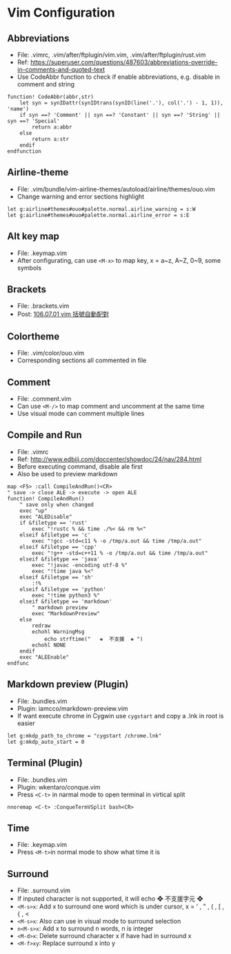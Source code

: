 Vim Configuration
===
## Abbreviations
- File: .vimrc, .vim/after/ftplugin/vim.vim, .vim/after/ftplugin/rust.vim
- Ref: https://superuser.com/questions/487603/abbreviations-override-in-comments-and-quoted-text
- Use CodeAbbr function to check if enable abbreviations, e.g. disable in comment and string

```vim
function! CodeAbbr(abbr,str)
    let syn = synIDattr(synIDtrans(synID(line('.'), col('.') - 1, 1)), 'name')
    if syn ==? 'Comment' || syn ==? 'Constant' || syn ==? 'String' || syn ==? 'Special'
        return a:abbr
    else
        return a:str
    endif
endfunction
```

## Airline-theme
- File: .vim/bundle/vim-airline-themes/autoload/airline/themes/ouo.vim
- Change warning and error sections highlight

```vim
let g:airline#themes#ouo#palette.normal.airline_warning = s:W
let g:airline#themes#ouo#palette.normal.airline_error = s:E
```

## Alt key map
- File: .keymap.vim
- After configurating, can use `<M-x>` to map key, x = a~z, A~Z, 0~9, some symbols

## Brackets
- File: .brackets.vim
- Post: [106.07.01 vim 括號自動配對](http://aben20807.blogspot.tw/2017/07/1060701-vim.html)

## Colortheme
- File: .vim/color/ouo.vim
- Corresponding sections all commented in file

## Comment
- File: .comment.vim
- Can use `<M-/>` to map comment and uncomment at the same time
- Use visual mode can comment multiple lines

## Compile and Run
- File: .vimrc
- Ref: http://www.edbiji.com/doccenter/showdoc/24/nav/284.html
- Before executing command, disable ale first
- Also be used to preview markdown

```vim
map <F5> :call CompileAndRun()<CR>
" save -> close ALE -> execute -> open ALE
function! CompileAndRun()
    " save only when changed
    exec "up"
    exec "ALEDisable"
    if &filetype == 'rust'
        exec "!rustc % && time ./%< && rm %<"
    elseif &filetype == 'c'
        exec "!gcc -std=c11 % -o /tmp/a.out && time /tmp/a.out"
    elseif &filetype == 'cpp'
        exec "!g++ -std=c++11 % -o /tmp/a.out && time /tmp/a.out"
    elseif &filetype == 'java'
        exec "!javac -encoding utf-8 %"
        exec "!time java %<"
    elseif &filetype == 'sh'
        :!%
    elseif &filetype == 'python'
        exec "!time python3 %"
    elseif &filetype == 'markdown'
        " markdown preview
        exec "MarkdownPreview"
    else
        redraw
        echohl WarningMsg
            echo strftime("   ❖  不支援  ❖ ")
        echohl NONE
    endif
    exec "ALEEnable"
endfunc
```

## Markdown preview (Plugin)
- File: .bundles.vim
- Plugin: iamcco/markdown-preview.vim
- If want execute chrome in Cygwin use `cygstart` and copy a .lnk in root is easier

```vim
let g:mkdp_path_to_chrome = "cygstart /chrome.lnk"
let g:mkdp_auto_start = 0
```

## Terminal (Plugin)
- File: .bundles.vim
- Plugin: wkentaro/conque.vim
- Press `<C-t>` in narmal mode to open terminal in virtical split

```vim
nnoremap <C-t> :ConqueTermVSplit bash<CR>
```

## Time
- File: .keymap.vim
- Press `<M-t>`in normal mode to show what time it is

## Surround
- File: .surround.vim
- If inputed character is not supported, it will echo  ❖  不支援字元 ❖
- `<M-s>x`: Add x to surround one word which is under cursor, x = ' , " , ( , [ , { , <
- `<M-s>x`: Also can use in visual mode to surround selection
- `n<M-s>x`: Add x to surround n words, n is integer
- `<M-d>x`: Delete surround character x if have had in surround x
- `<M-f>xy`: Replace surround x into y

